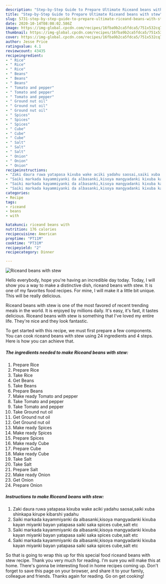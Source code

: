 ```yaml
---
description: "Step-by-Step Guide to Prepare Ultimate Riceand beans with stew"
title: "Step-by-Step Guide to Prepare Ultimate Riceand beans with stew"
slug: 5731-step-by-step-guide-to-prepare-ultimate-riceand-beans-with-stew
date: 2020-10-14T08:08:02.586Z
image: https://img-global.cpcdn.com/recipes/16fba9b2ca5fdca5/751x532cq70/riceand-beans-with-stew-recipe-main-photo.jpg
thumbnail: https://img-global.cpcdn.com/recipes/16fba9b2ca5fdca5/751x532cq70/riceand-beans-with-stew-recipe-main-photo.jpg
cover: https://img-global.cpcdn.com/recipes/16fba9b2ca5fdca5/751x532cq70/riceand-beans-with-stew-recipe-main-photo.jpg
author: Jesse Price
ratingvalue: 4.1
reviewcount: 43435
recipeingredient:
- " Rice"
- " Rice"
- " Rice"
- " Beans"
- " Beans"
- " Beans"
- " Tomato and pepper"
- " Tomato and pepper"
- " Tomato and pepper"
- " Ground nut oil"
- " Ground nut oil"
- " Ground nut oil"
- " Spices"
- " Spices"
- " Spices"
- " Cube"
- " Cube"
- " Cube"
- " Salt"
- " Salt"
- " Salt"
- " Onion"
- " Onion"
- " Onion"
recipeinstructions:
- "Zaki daura ruwa yatapasa kixuba wake aciki yadahu saosai,saiki xuba shinkapa kirupe kibarshi yadahu"
- "Saiki markada kayammiyanki da albasanki,kisoya mangyadanki kixuba kayan miyanki bayan yatapasa saiki saka spices cube,salt etc"
- "Saiki markada kayammiyanki da albasanki,kisoya mangyadanki kixuba kayan miyanki bayan yatapasa saiki saka spices cube,salt etc"
- "Saiki markada kayammiyanki da albasanki,kisoya mangyadanki kixuba kayan miyanki bayan yatapasa saiki saka spices cube,salt etc"
categories:
- Recipe
tags:
- riceand
- beans
- with

katakunci: riceand beans with 
nutrition: 176 calories
recipecuisine: American
preptime: "PT11M"
cooktime: "PT31M"
recipeyield: "2"
recipecategory: Dinner

---
```



![Riceand beans with stew](https://img-global.cpcdn.com/recipes/16fba9b2ca5fdca5/751x532cq70/riceand-beans-with-stew-recipe-main-photo.jpg)

Hello everybody, hope you're having an incredible day today. Today, I will show you a way to make a distinctive dish, riceand beans with stew. It is one of my favorites food recipes. For mine, I will make it a little bit unique. This will be really delicious.



Riceand beans with stew is one of the most favored of recent trending meals in the world. It is enjoyed by millions daily. It's easy, it's fast, it tastes delicious. Riceand beans with stew is something that I've loved my entire life. They're nice and they look fantastic.


To get started with this recipe, we must first prepare a few components. You can cook riceand beans with stew using 24 ingredients and 4 steps. Here is how you can achieve that.

<!--inarticleads1-->

##### The ingredients needed to make Riceand beans with stew:

1. Prepare  Rice
1. Prepare  Rice
1. Take  Rice
1. Get  Beans
1. Take  Beans
1. Prepare  Beans
1. Make ready  Tomato and pepper
1. Take  Tomato and pepper
1. Take  Tomato and pepper
1. Take  Ground nut oil
1. Get  Ground nut oil
1. Get  Ground nut oil
1. Make ready  Spices
1. Make ready  Spices
1. Prepare  Spices
1. Make ready  Cube
1. Prepare  Cube
1. Make ready  Cube
1. Take  Salt
1. Take  Salt
1. Prepare  Salt
1. Make ready  Onion
1. Get  Onion
1. Prepare  Onion




<!--inarticleads2-->

##### Instructions to make Riceand beans with stew:

1. Zaki daura ruwa yatapasa kixuba wake aciki yadahu saosai,saiki xuba shinkapa kirupe kibarshi yadahu
1. Saiki markada kayammiyanki da albasanki,kisoya mangyadanki kixuba kayan miyanki bayan yatapasa saiki saka spices cube,salt etc
1. Saiki markada kayammiyanki da albasanki,kisoya mangyadanki kixuba kayan miyanki bayan yatapasa saiki saka spices cube,salt etc
1. Saiki markada kayammiyanki da albasanki,kisoya mangyadanki kixuba kayan miyanki bayan yatapasa saiki saka spices cube,salt etc




So that is going to wrap this up for this special food riceand beans with stew recipe. Thank you very much for reading. I'm sure you will make this at home. There's gonna be interesting food in home recipes coming up. Don't forget to save this page on your browser, and share it to your family, colleague and friends. Thanks again for reading. Go on get cooking!
